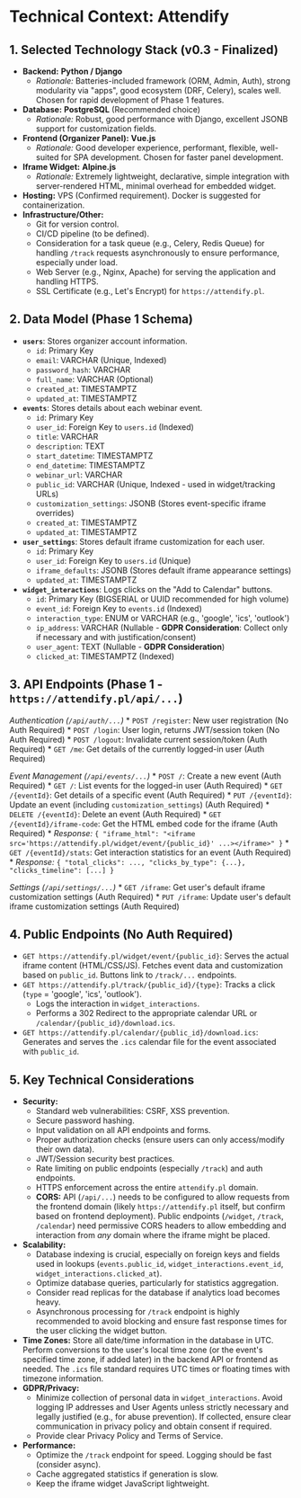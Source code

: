 # Technical Context: Attendify

## 1. Selected Technology Stack (v0.3 - Finalized)

*   **Backend:** **Python / Django**
    *   *Rationale:* Batteries-included framework (ORM, Admin, Auth), strong modularity via "apps", good ecosystem (DRF, Celery), scales well. Chosen for rapid development of Phase 1 features.
*   **Database:** **PostgreSQL** (Recommended choice)
    *   *Rationale:* Robust, good performance with Django, excellent JSONB support for customization fields.
*   **Frontend (Organizer Panel):** **Vue.js**
    *   *Rationale:* Good developer experience, performant, flexible, well-suited for SPA development. Chosen for faster panel development.
*   **Iframe Widget:** **Alpine.js**
    *   *Rationale:* Extremely lightweight, declarative, simple integration with server-rendered HTML, minimal overhead for embedded widget.
*   **Hosting:** VPS (Confirmed requirement). Docker is suggested for containerization.
*   **Infrastructure/Other:**
    *   Git for version control.
    *   CI/CD pipeline (to be defined).
    *   Consideration for a task queue (e.g., Celery, Redis Queue) for handling `/track` requests asynchronously to ensure performance, especially under load.
    *   Web Server (e.g., Nginx, Apache) for serving the application and handling HTTPS.
    *   SSL Certificate (e.g., Let's Encrypt) for `https://attendify.pl`.

## 2. Data Model (Phase 1 Schema)

*   **`users`**: Stores organizer account information.
    *   `id`: Primary Key
    *   `email`: VARCHAR (Unique, Indexed)
    *   `password_hash`: VARCHAR
    *   `full_name`: VARCHAR (Optional)
    *   `created_at`: TIMESTAMPTZ
    *   `updated_at`: TIMESTAMPTZ
*   **`events`**: Stores details about each webinar event.
    *   `id`: Primary Key
    *   `user_id`: Foreign Key to `users.id` (Indexed)
    *   `title`: VARCHAR
    *   `description`: TEXT
    *   `start_datetime`: TIMESTAMPTZ
    *   `end_datetime`: TIMESTAMPTZ
    *   `webinar_url`: VARCHAR
    *   `public_id`: VARCHAR (Unique, Indexed - used in widget/tracking URLs)
    *   `customization_settings`: JSONB (Stores event-specific iframe overrides)
    *   `created_at`: TIMESTAMPTZ
    *   `updated_at`: TIMESTAMPTZ
*   **`user_settings`**: Stores default iframe customization for each user.
    *   `id`: Primary Key
    *   `user_id`: Foreign Key to `users.id` (Unique)
    *   `iframe_defaults`: JSONB (Stores default iframe appearance settings)
    *   `updated_at`: TIMESTAMPTZ
*   **`widget_interactions`**: Logs clicks on the "Add to Calendar" buttons.
    *   `id`: Primary Key (BIGSERIAL or UUID recommended for high volume)
    *   `event_id`: Foreign Key to `events.id` (Indexed)
    *   `interaction_type`: ENUM or VARCHAR (e.g., 'google', 'ics', 'outlook')
    *   `ip_address`: VARCHAR (Nullable - **GDPR Consideration**: Collect only if necessary and with justification/consent)
    *   `user_agent`: TEXT (Nullable - **GDPR Consideration**)
    *   `clicked_at`: TIMESTAMPTZ (Indexed)

## 3. API Endpoints (Phase 1 - `https://attendify.pl/api/...`)

*Authentication (`/api/auth/...`)*
    *   `POST /register`: New user registration (No Auth Required)
    *   `POST /login`: User login, returns JWT/session token (No Auth Required)
    *   `POST /logout`: Invalidate current session/token (Auth Required)
    *   `GET /me`: Get details of the currently logged-in user (Auth Required)

*Event Management (`/api/events/...`)*
    *   `POST /`: Create a new event (Auth Required)
    *   `GET /`: List events for the logged-in user (Auth Required)
    *   `GET /{eventId}`: Get details of a specific event (Auth Required)
    *   `PUT /{eventId}`: Update an event (including `customization_settings`) (Auth Required)
    *   `DELETE /{eventId}`: Delete an event (Auth Required)
    *   `GET /{eventId}/iframe-code`: Get the HTML embed code for the iframe (Auth Required)
        *   *Response:* `{ "iframe_html": "<iframe src='https://attendify.pl/widget/event/{public_id}' ...></iframe>" }`
    *   `GET /{eventId}/stats`: Get interaction statistics for an event (Auth Required)
        *   *Response:* `{ "total_clicks": ..., "clicks_by_type": {...}, "clicks_timeline": [...] }`

*Settings (`/api/settings/...`)*
    *   `GET /iframe`: Get user's default iframe customization settings (Auth Required)
    *   `PUT /iframe`: Update user's default iframe customization settings (Auth Required)

## 4. Public Endpoints (No Auth Required)

*   `GET https://attendify.pl/widget/event/{public_id}`: Serves the actual iframe content (HTML/CSS/JS). Fetches event data and customization based on `public_id`. Buttons link to `/track/...` endpoints.
*   `GET https://attendify.pl/track/{public_id}/{type}`: Tracks a click (`type` = 'google', 'ics', 'outlook').
    *   Logs the interaction in `widget_interactions`.
    *   Performs a 302 Redirect to the appropriate calendar URL or `/calendar/{public_id}/download.ics`.
*   `GET https://attendify.pl/calendar/{public_id}/download.ics`: Generates and serves the `.ics` calendar file for the event associated with `public_id`.

## 5. Key Technical Considerations

*   **Security:**
    *   Standard web vulnerabilities: CSRF, XSS prevention.
    *   Secure password hashing.
    *   Input validation on all API endpoints and forms.
    *   Proper authorization checks (ensure users can only access/modify their own data).
    *   JWT/Session security best practices.
    *   Rate limiting on public endpoints (especially `/track`) and auth endpoints.
    *   HTTPS enforcement across the entire `attendify.pl` domain.
    *   **CORS:** API (`/api/...`) needs to be configured to allow requests from the frontend domain (likely `https://attendify.pl` itself, but confirm based on frontend deployment). Public endpoints (`/widget`, `/track`, `/calendar`) need permissive CORS headers to allow embedding and interaction from *any* domain where the iframe might be placed.
*   **Scalability:**
    *   Database indexing is crucial, especially on foreign keys and fields used in lookups (`events.public_id`, `widget_interactions.event_id`, `widget_interactions.clicked_at`).
    *   Optimize database queries, particularly for statistics aggregation.
    *   Consider read replicas for the database if analytics load becomes heavy.
    *   Asynchronous processing for `/track` endpoint is highly recommended to avoid blocking and ensure fast response times for the user clicking the widget button.
*   **Time Zones:** Store all date/time information in the database in UTC. Perform conversions to the user's local time zone (or the event's specified time zone, if added later) in the backend API or frontend as needed. The `.ics` file standard requires UTC times or floating times with timezone information.
*   **GDPR/Privacy:**
    *   Minimize collection of personal data in `widget_interactions`. Avoid logging IP addresses and User Agents unless strictly necessary and legally justified (e.g., for abuse prevention). If collected, ensure clear communication in privacy policy and obtain consent if required.
    *   Provide clear Privacy Policy and Terms of Service.
*   **Performance:**
    *   Optimize the `/track` endpoint for speed. Logging should be fast (consider async).
    *   Cache aggregated statistics if generation is slow.
    *   Keep the iframe widget JavaScript lightweight.

